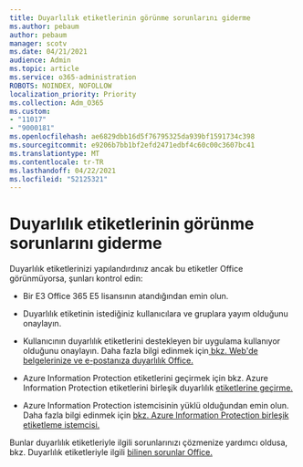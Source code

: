 ```yaml
---
title: Duyarlılık etiketlerinin görünme sorunlarını giderme
ms.author: pebaum
author: pebaum
manager: scotv
ms.date: 04/21/2021
audience: Admin
ms.topic: article
ms.service: o365-administration
ROBOTS: NOINDEX, NOFOLLOW
localization_priority: Priority
ms.collection: Adm_O365
ms.custom:
- "11017"
- "9000181"
ms.openlocfilehash: ae6829dbb16d5f76795325da939bf1591734c398
ms.sourcegitcommit: e9206b7bb1bf2efd2471edbf4c60c00c3607bc41
ms.translationtype: MT
ms.contentlocale: tr-TR
ms.lasthandoff: 04/22/2021
ms.locfileid: "52125321"
---
```

# <a name="troubleshoot-sensitivity-labels-not-appearing"></a>Duyarlılık etiketlerinin görünme sorunlarını giderme

Duyarlılık etiketlerinizi yapılandırdınız ancak bu etiketler Office görünmüyorsa, şunları kontrol edin:

- Bir E3 Office 365 E5 lisansının atandığından emin olun.

- Duyarlılık etiketinin istediğiniz kullanıcılara ve gruplara yayım olduğunu onaylayın.

- Kullanıcının duyarlılık etiketlerini destekleyen bir uygulama kullanıyor olduğunu onaylayın. Daha fazla bilgi edinmek için[ bkz. Web'de belgelerinize ve e-postanıza duyarlılık Office.](https://go.microsoft.com/fwlink/?linkid=2106446)

- Azure Information Protection etiketlerini geçirmek için bkz. Azure Information Protection etiketlerini birleşik duyarlılık [etiketlerine geçirme.](https://go.microsoft.com/fwlink/?linkid=2106056)

- Azure Information Protection istemcisinin yüklü olduğundan emin olun. Daha fazla bilgi edinmek için [bkz. Azure Information Protection birleşik etiketleme istemcisi.](https://go.microsoft.com/fwlink/?linkid=2106374)

Bunlar duyarlılık etiketleriyle ilgili sorunlarınızı çözmenize yardımcı oldusa, bkz. Duyarlılık etiketleriyle ilgili [bilinen sorunlar Office.](https://go.microsoft.com/fwlink/?linkid=2106447)